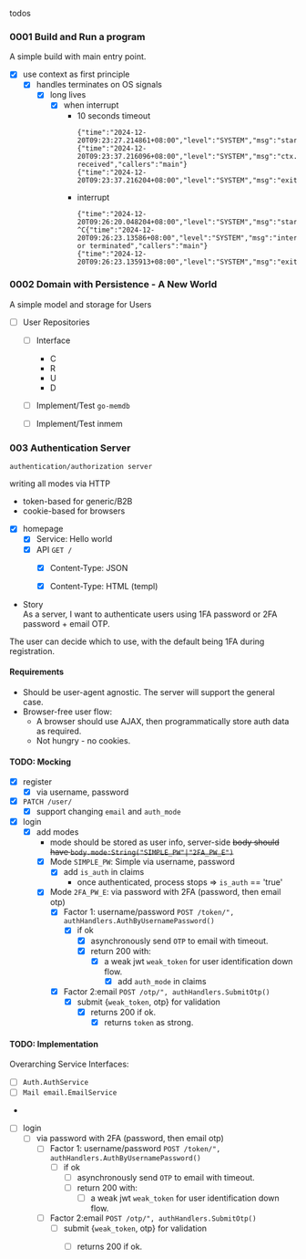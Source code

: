 todos


### 0001 Build and Run a program

A simple build with main entry point.

- [x] use context as first principle
  - [x] handles terminates on OS signals
      - [x] long lives
        - [x] when interrupt
          - 10 seconds timeout
            ```
            {"time":"2024-12-20T09:23:27.214861+08:00","level":"SYSTEM","msg":"started","callers":"main"}
            {"time":"2024-12-20T09:23:37.216096+08:00","level":"SYSTEM","msg":"ctx.Done() received","callers":"main"}
            {"time":"2024-12-20T09:23:37.216204+08:00","level":"SYSTEM","msg":"exited","callers":"main"}
            ```
          - interrupt
            ```
            {"time":"2024-12-20T09:26:20.048204+08:00","level":"SYSTEM","msg":"started","callers":"main"}
            ^C{"time":"2024-12-20T09:26:23.13586+08:00","level":"SYSTEM","msg":"interrupt or terminated","callers":"main"}
            {"time":"2024-12-20T09:26:23.135913+08:00","level":"SYSTEM","msg":"exited","callers":"main"}
            ```

### 0002 Domain with Persistence - A New World
A simple model and storage for Users

- [ ] User Repositories
  - [ ] Interface
    - C
    - R
    - U
    - D
  - [ ] Implement/Test `go-memdb`
  - [ ] Implement/Test inmem



### 003 Authentication Server
`authentication/authorization server`

writing all modes via HTTP

- token-based for generic/B2B
- cookie-based for browsers


- [x] homepage
  - [x] Service: Hello world
  - [x] API `GET /`
    - [x] Content-Type: JSON
    - [x] Content-Type: HTML (templ)


- Story \
As a server, I want to authenticate users using 1FA password or 2FA password + email OTP.

The user can decide which to use, with the default being 1FA during registration.

#### Requirements
- Should be user-agent agnostic. The server will support the general case.
- Browser-free user flow:
  - A browser should use AJAX, then programmatically store auth data as required.
  - Not hungry - no cookies.

#### TODO: Mocking
- [x] register
  - [x] via username, password
- [x] `PATCH /user/`
  - [x] support changing `email` and `auth_mode`
- [x] login
  - [x] add modes
    - mode should be stored as user info, server-side
      ~~body should have `body.mode:String("SIMPLE_PW"|"2FA_PW_E")`~~
    - [x] Mode `SIMPLE_PW`: Simple via username, password
      - [x] add `is_auth` in claims
        - once authenticated, process stops => `is_auth` == 'true'
    - [x] Mode `2FA_PW_E`: via password with 2FA (password, then email otp)
      - [x] Factor 1: username/password
        `POST /token/", authHandlers.AuthByUsernamePassword()`
        - [x] if ok
          - [x] asynchronously send `OTP` to email with timeout.
          - [x] return 200 with:
            - [x] a weak jwt `weak_token` for user identification down flow.
              - [x] add `auth_mode` in claims
      - [x] Factor 2:email
        `POST /otp/", authHandlers.SubmitOtp()`
        - [x] submit {`weak_token`, otp} for validation
          - [x] returns 200 if ok.
            - [x] returns `token` as strong.

#### TODO: Implementation

Overarching Service Interfaces:
- [ ] `Auth.AuthService`
- [ ] `Mail email.EmailService`
- 
- [ ] login
  - [ ] via password with 2FA (password, then email otp)
    - [ ] Factor 1: username/password
      `POST /token/", authHandlers.AuthByUsernamePassword()`
      - [ ] if ok
        - [ ] asynchronously send `OTP` to email with timeout.
        - [ ] return 200 with:
          - [ ] a weak jwt `weak_token` for user identification down flow.
    - [ ] Factor 2:email
      `POST /otp/", authHandlers.SubmitOtp()`
      - [ ] submit {`weak_token`, otp} for validation
        - [ ] returns 200 if ok.

